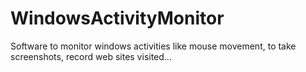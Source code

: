 # WindowsActivityMonitor
Software to monitor windows activities like mouse movement, to take screenshots, record web sites visited...

